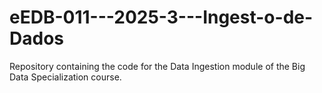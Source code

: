 # eEDB-011---2025-3---Ingest-o-de-Dados
Repository containing the code for the Data Ingestion module of the Big Data Specialization course.
